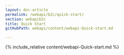 ```yaml
---
layout: doc-article
permalink: /webapi/b2c/quick-start/
section: webapib2c
title: Quick Start
gitHubPath: webapi/content/webapi-Quick-start.md

---
```

{% include_relative content/webapi-Quick-start.md %}